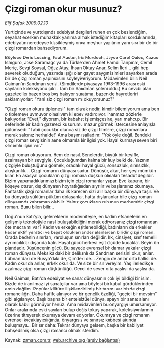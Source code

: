 # Çizgi roman okur musunuz?

*Elif Şafak 2009.02.10*

<tr><td class="metin" colspan="2" style="padding-top: 20px; padding-left: 5px; padding-right: 10px;">Yurtiçinde ve yurtdışında edebiyat dergileri ruhen en çok beslendiğim, seyahat ederken muhakkak yanıma almak istediğim kitapları sorduklarında, edebiyatın neredeyse klasikleşmiş onca meşhur yapıtının yanı sıra bir de bir çizgi romandan bahsediyorum.</td></tr><tr><td class="metin" colspan="2" style="padding-top: 20px; padding-left: 5px; padding-right: 10px;"><p>Böylece Doris Lessing, Paul Auster, Iris Murdoch, Joyce Carol Oates, Kazuo Ishıguro, Jose Saramago ya da Türklerden Ahmet Hamdi Tanpınar, Cemil Meriç, Sevgi Soysal, Oğuz Atay, İhsan Oktay Anar, Selim İleri... gibi hep severek okuduğum, yazımda ışığı olan gayet saygın isimleri sayarken arada bir de çizgi roman yapımcısını söyleyiveriyorum. Müdavimleri bilir: Neil Gaiman'ın Sandman serisi. (Şimdilerde piyasaya 1993-1996 arası eski sayıların koleksiyonu çıktı. Tam bir Sandman şöleni oldu.) Bu cevabı alan gazeteciler bazen boş boş bakıyor suratıma, bazen de hayretlerini saklamıyorlar: "Yani siz çizgi roman mı okuyorsunuz?"
<p> "Çizgi roman okuru tiplemesi" tam olarak nedir, kimdir bilemiyorum ama ben o tiplemeye uymuyor olmalıyım ki epey yadırgıyor, inanmaz gözlerle bakıyorlar. "Evet," diyorum, bir kabahat işlemişçesine, yarı mahcup. Bir seferinde bir kadın gazeteci kusurumu mazur görmek istercesine anlayışla gülümsedi: "Tabii çocuklar olunca siz de çizgi filmlere, çizgi romanlara merak saldınız herhalde!" Ama başımı salladım: "Yok öyle değil. Bendeki çizgi roman sevgisinin anne olmamla bir ilgisi yok. Hayal kurmayı seven biri olmamla ilgisi var."
<p>Çizgi roman okuyorum. Hem de nasıl. Senelerdir, büyük bir keyifle, azalmayan bir sevgiyle. Çocukluğumdan kalma bir huy belki de. Yazının çizgiyle buluştuğunu görmek, oradaki hayal gücü, sonsuzluk, sınırsızlık, akışkanlık.... Çizgi romanın dünyası sudur. Dönüşür, akar, her şeyi mümkün kılar. En asosyal çocukların çizgi romana düşkün olmaları tesadüf değildir. Bizim yapamadıklarımızı bizim için çizgi romanlar yapar. Eve kapanır, bir köşeye oturur, dış dünyanın hoyratlığından sıyrılır ve başlarsınız okumaya. Fantastik çizgi romanlar daha ilk kareden sizi alır başka bir dünyaya taşır. Ve bu dünyada süklüm püklüm dolaşanlar, hatta dışlananlar bile çizgi roman dünyasında kahraman olabilir. Yalnız çocukların ruhunun merhemidir çizgi roman. Bunu bilen bilir... 
<p> Doğu'nun Batı'yla, geleneklerin moderniteyle, en kadim efsanelerin en gelişmiş teknolojiyle nasıl buluşabildiğini merak ediyorsanız çizgi romandan öte mecra mı var? Kadın ve erkeğin eşitlenebildiği, kadınların da erkekler kadar aktif, yaratıcı ve başat oldukları ender alanlardan biridir çizgi roman. Orada bedenin sınırları, varoluşun sınırları değildir. Irk, cinsiyet, sınıf temelli ayrımcılıklar dışarıda kalır. Hayal gücü herkesi eşit ölçüde kucaklar. Beyin ön plandadır. Düşüncenin gücü. Bu sayede evrensel bir damar yakalar çizgi roman dünyası. Meksika'daki bir delikanlı da Sandman serisini okur, anlar. Lübnan'daki de Rusya'daki de, Çin'deki de... Zengin de anlar orta hallisi de. Kadın okur da anlar, erkek okur da. Ve size bir sır vereyim. Yaş ilerledikçe azalmaz çizgi roman düşkünlüğü. Genci de sever orta yaşlısı da yaşlısı da.
<p> Neil Gaiman, Batı'da edebiyat ve sanat dünyasının çok iyi bildiği bir isim. Bizde de inanılmaz iyi sanatçılar var ama böylesi bir kabul gördüklerinden emin değilim. Popüler kültüre ilişkilendirilmiş bir tanımı var bizde çizgi romancılığın. Daha hafife alınıyor ve bir gençlik özelliği, "geçici bir mevsim" gibi algılanıyor. Başlı başına bir entelektüel dünya, apayrı bir sanat alanı olarak kabul görmüyor henüz. Ama müdavimleri bu önyargıyı umursamıyor. Onlar aralarında eski sayıları bulup değiş tokuş yaparak, koleksiyonlarının üzerine titreyerek okumaya devam ediyorlar. Okumaya ve çizgi romanın evrensel kucaklayıcılığında, önyargısız ve sınırsız kubbesi altında buluşmaya... Bir sır daha: Tekrar dünyaya gelsem, başka bir kabiliyet bahşedilmiş olsa çizgi romancı olmak isterdim.<br/></p></p></p></p></p></td></tr>

Kaynak: [zaman.com.tr](http://zaman.com.tr/yazar.do?yazino=813514), [web.archive.org (arşiv bağlantısı)](http://web.archive.org/web/20090413060510/http://www.zaman.com.tr:80/yazar.do?yazino=813514)
